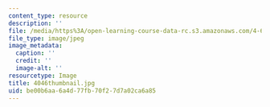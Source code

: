 ```yaml
---
content_type: resource
description: ''
file: /media/https%3A/open-learning-course-data-rc.s3.amazonaws.com/4-614-religious-architecture-and-islamic-cultures-fall-2002/be00b6aa6a4d77fb70f27d7a02ca6a85_4046thumbnail.jpg
file_type: image/jpeg
image_metadata:
  caption: ''
  credit: ''
  image-alt: ''
resourcetype: Image
title: 4046thumbnail.jpg
uid: be00b6aa-6a4d-77fb-70f2-7d7a02ca6a85
---
```

